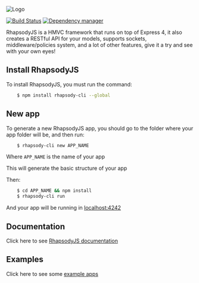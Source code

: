 ![Logo](https://cloud.githubusercontent.com/assets/4325587/2675412/53a4b692-c118-11e3-8147-2f7d99355ae5.png)

[![Build Status](https://travis-ci.org/rhapsodyjs/RhapsodyJS.svg?branch=master)](https://travis-ci.org/rhapsodyjs/RhapsodyJS) [![Dependency manager](https://david-dm.org/rhapsodyjs/rhapsodyjs.png)](https://david-dm.org/rhapsodyjs/rhapsodyjs)

RhapsodyJS is a HMVC framework that runs on top of Express 4, it also creates a RESTful API for your models, supports sockets, middleware/policies system, and a lot of other features, give it a try and see with your own eyes!

## Install RhapsodyJS

To install RhapsodyJS, you must run the command:

```sh
    $ npm install rhapsody-cli --global 
```

## New app

To generate a new RhapsodyJS app, you should go to the folder where your app folder will be, and then run:

```sh
    $ rhapsody-cli new APP_NAME
```

Where `APP_NAME` is the name of your app

This will generate the basic structure of your app

Then:

```sh
    $ cd APP_NAME && npm install
    $ rhapsody-cli run
```

And your app will be running in [localhost:4242](http://localhost:4242)

## Documentation

Click here to see [RhapsodyJS documentation](http://rhapsodyjs.github.io/)

## Examples

Click here to see some [example apps](https://github.com/rhapsodyjs/RhapsodyJS-examples)